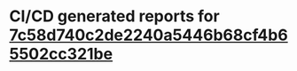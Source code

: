 # CI/CD generated reports for [7c58d740c2de2240a5446b68cf4b65502cc321be](https://github.com/hydephp/develop/commit/7c58d740c2de2240a5446b68cf4b65502cc321be)
